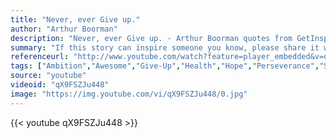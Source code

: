 ```yaml
---
title: "Never, ever Give up."
author: "Arthur Boorman"
description: "Never, ever Give up. - Arthur Boorman quotes from GetInspired365.com"
summary: "If this story can inspire someone you know, please share it with them!  Arthur's story is highlighted from the beginning, in the upcoming documentary, INSPIRED: The Movie. http://www.inspiredthemovie.com (Thanks to filmmaker Steve Yu for putting this inspirational video together!)  Arthur Boorman was a disabled veteran of the Gulf War for 15 years, and was told by his doctors that he would never be able to walk on his own, ever again."
referenceurl: "http://www.youtube.com/watch?feature=player_embedded&v=qX9FSZJu448"
tags: ["Ambition","Awesome","Give-Up","Health","Hope","Perseverance","Staff-Picks",]
source: "youtube"
videoid: "qX9FSZJu448"
image: "https://img.youtube.com/vi/qX9FSZJu448/0.jpg"
---
```


{{< youtube qX9FSZJu448 >}}
